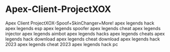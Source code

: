 # Apex-Client-ProjectXOX
Apex Client ProjectXOX-Spoof+SkinChanger+More! apex legends hack apex legends esp apex legends spoofer apex legends cheat apex legends injector apex legends aimbot apex legends hacks apex legends cheats apex legends hack download apex legends cheat download apex legends hack 2023 apex legends cheat 2023 apex legends hack pc
